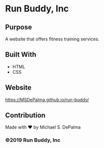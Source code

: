 # Run Buddy, Inc

## Purpose
A website that offers fitness training services. 

## Built With
* HTML
* CSS

## Website
https://MSDePalma.github.io/run-buddy/

## Contribution
Made with ❤️ by Michael S. DePalma

### ©️2019 Run Buddy, Inc 
